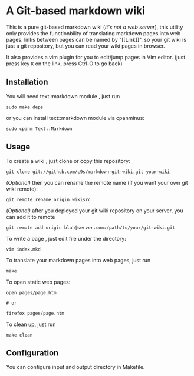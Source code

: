 
# A Git-based markdown wiki 

This is a pure git-based markdown wiki (_it's not a web server_), this utility
only provides the functionbility of translating markdown pages into web pages.
links between pages can be named by "[[Link]]". so your git wiki is just a git
repository, but you can read your wiki pages in browser.

It also provides a vim plugin for you to edit/jump pages in Vim editor. (just
press key `K` on the link, press Ctrl-O to go back)

## Installation

You will need text::markdown module , just run 

    sudo make deps

or you can install text::markdown module via cpanminus:

    sudo cpanm Text::Markdown

## Usage

To create a wiki , just clone or copy this repository:

    git clone git://github.com/c9s/markdown-git-wiki.git your-wiki

*(Optional)* then you can rename the remote name (if you want your own git wiki remote):

    git remote rename origin wikisrc

*(Optional)* after you deployed your git wiki repository on your server, you can add it to remote

    git remote add origin blah@server.com:/path/to/your/git-wiki.git

To write a page , just edit file under the directory:

    vim index.mkd

To translate your markdown pages into web pages, just run 

    make 

To open static web pages:

    open pages/page.htm

    # or
    
    firefox pages/page.htm

To clean up, just run

    make clean

## Configuration

You can configure input and output directory in Makefile.

